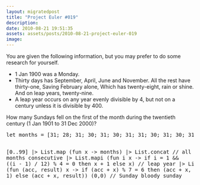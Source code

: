 ```yaml
---
layout: migratedpost
title: "Project Euler #019"
description:
date: 2010-08-21 19:51:35
assets: assets/posts/2010-08-21-project-euler-019
image: 
---
```


<p>You are given the following information, but you may prefer to do some research for yourself.</p>
<ul>
<li>1 Jan 1900 was a Monday.</li>
<li>Thirty days has September, April, June and November. All the rest have thirty-one, Saving February alone, Which has twenty-eight, rain or shine. And on leap years, twenty-nine.</li>
<li>A leap year occurs on any year evenly divisible by 4, but not on a century unless it is divisible by 400.</li>
</ul>
<p>How many Sundays fell on the first of the month during the twentieth century (1 Jan 1901 to 31 Dec 2000)?</p>
<pre class="brush:fsharp">let months = [31; 28; 31; 30; 31; 30; 31; 31; 30; 31; 30; 31]

[0..99]
    |> List.map (fun x -> months) |> List.concat // all months consecutive
    |> List.mapi (fun i x -> if i = 1 && ((i - 1) / 12) % 4 = 0 then x + 1 else x) // leap year
    |> List.fold (fun (acc, result) x -> if (acc + x) % 7 = 6 then (acc + x, result + 1) else (acc + x, result)) (0,0) // Sunday bloody sunday</pre>
